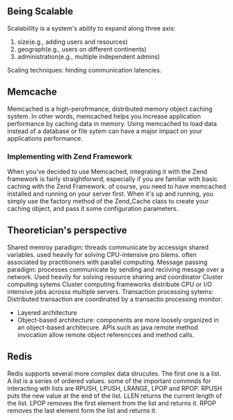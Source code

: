 ## Being Scalable
Scalabililty is a system's ability to expand along three axis:
1. size(e.g., adding users and resources)
2. geograph(e.g., users on different continents)
3. administration(e.g., multiple independent admins)

Scaling techniques: hinding communication latencies.

## Memcache
Memcached is a high-perofrmance, distributed memory object caching system. In other words, memcached helps you increase application performance by caching data in memory. Using memcached to load data instead of a database or file sytem can have a major impact on your applications performance.

### Implementing with Zend Framework
When you've decided to use Memcached, integrating it with the Zend framework is fairly straightforwrd, especially if you are familiar with basic caching with the Zend Framework. of course, you need to have memcached installed and running on your server first. When it's up and running, you simply use the factory method of the Zend_Cache class to create your caching object, and pass it some configuration parameters.

## Theoretician's perspective
Shared memroy paradigm: threads communicate by accessign shared variables. used heavily for solving CPU-intensive pro                                                                                                                                                                                                                                                          blems. often associated by practitioners with parallel computing.
Message passing paradigm:
processes communicate by sending and reciiving messge over a network. Used heavily for solving resource sharing and coordinator
Cluster computing sytems
Cluster computing frameworks distribute CPU or I/O intensive jobs acrosss multiple servers.
Transaction processing sytems: Distributed transaction are coordinated by a transactio processing monitor. 
- Layered architecture
- Object-based architecture: components are more loosely organized in an object-based architecure. APIs such as java remote method invocation allow remote object referencces and method calls.

## Redis
Redis supports several more complex data strucutes. The first one is a list. A list is a series of ordered values. some of the important commnds for interacting wth lists are RPUSH, LPUSH, LRANGE, LPOP and RPOP.
RPUSH puts the new value at the end of the list. 
LLEN returns the current length of the list. LPOP removes the first element from the list and returns it. RPOP removes the last element form the list and returns it.  